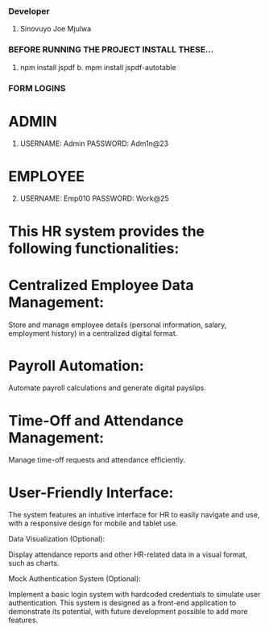### Developer

1. Sinovuyo Joe Mjulwa

### BEFORE RUNNING THE PROJECT INSTALL THESE...

1. npm install jspdf
b. mpm install jspdf-autotable

### FORM LOGINS

# ADMIN

1. USERNAME: Admin PASSWORD: Adm1n@23

# EMPLOYEE

2. USERNAME: Emp010 PASSWORD: Work@25


# This HR system provides the following functionalities:

# Centralized Employee Data Management:

Store and manage employee details (personal information, salary, employment history) in a centralized digital format.

# Payroll Automation:

Automate payroll calculations and generate digital payslips.

# Time-Off and Attendance Management:

Manage time-off requests and attendance efficiently.

# User-Friendly Interface:

The system features an intuitive interface for HR to easily navigate and use, with a responsive design for mobile and tablet use.

Data Visualization (Optional):

Display attendance reports and other HR-related data in a visual format, such as charts.

Mock Authentication System (Optional):

Implement a basic login system with hardcoded credentials to simulate user authentication.
This system is designed as a front-end application to demonstrate its potential, with future development possible to add more features.





